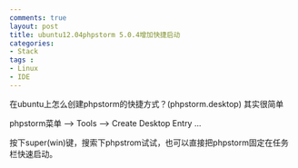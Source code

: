 ```yaml
---
comments: true
layout: post
title: ubuntu12.04phpstorm 5.0.4增加快捷启动
categories: 
- Stack
tags : 
- Linux
- IDE
---
```



在ubuntu上怎么创建phpstorm的快捷方式？(phpstorm.desktop)
其实很简单

phpstorm菜单 --> Tools -->  Create Desktop Entry ...

按下super(win)键，搜索下phpstrom试试，也可以直接把phpstorm固定在任务栏快速启动。